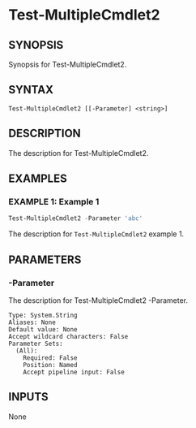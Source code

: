 # Test-MultipleCmdlet2

## SYNOPSIS

Synopsis for Test-MultipleCmdlet2.


## SYNTAX

```
Test-MultipleCmdlet2 [[-Parameter] <string>]
```


## DESCRIPTION

The description for Test-MultipleCmdlet2.


## EXAMPLES

### EXAMPLE 1: Example 1

```powershell
Test-MultipleCmdlet2 -Parameter 'abc'
```

The description for `Test-MultipleCmdlet2` example 1.


## PARAMETERS

### -Parameter

The description for Test-MultipleCmdlet2 -Parameter.

```
Type: System.String
Aliases: None
Default value: None
Accept wildcard characters: False
Parameter Sets:
  (All):
    Required: False
    Position: Named
    Accept pipeline input: False
```


## INPUTS

None